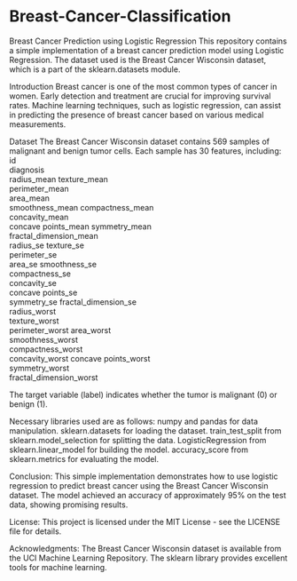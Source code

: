 # Breast-Cancer-Classification
Breast Cancer Prediction using Logistic Regression
This repository contains a simple implementation of a breast cancer prediction model using Logistic Regression. The dataset used is the Breast Cancer Wisconsin dataset, which is a part of the sklearn.datasets module.

Introduction
Breast cancer is one of the most common types of cancer in women. Early detection and treatment are crucial for improving survival rates. Machine learning techniques, such as logistic regression, can assist in predicting the presence of breast cancer based on various medical measurements.

Dataset
The Breast Cancer Wisconsin dataset contains 569 samples of malignant and benign tumor cells. Each sample has 30 features, including:
id	
diagnosis	
radius_mean	
texture_mean	
perimeter_mean	
area_mean	
smoothness_mean	
compactness_mean	
concavity_mean	
concave points_mean	
symmetry_mean	
fractal_dimension_mean	
radius_se	texture_se	
perimeter_se	
area_se	
smoothness_se	
compactness_se	
concavity_se	
concave points_se	
symmetry_se	
fractal_dimension_se	
radius_worst	
texture_worst	
perimeter_worst	
area_worst	
smoothness_worst	
compactness_worst	
concavity_worst	
concave points_worst	
symmetry_worst	
fractal_dimension_worst

The target variable (label) indicates whether the tumor is malignant (0) or benign (1).

Necessary libraries used are as follows:
numpy and pandas for data manipulation.
sklearn.datasets for loading the dataset.
train_test_split from sklearn.model_selection for splitting the data.
LogisticRegression from sklearn.linear_model for building the model.
accuracy_score from sklearn.metrics for evaluating the model.


Conclusion:
This simple implementation demonstrates how to use logistic regression to predict breast cancer using the Breast Cancer Wisconsin dataset. The model achieved an accuracy of approximately 95% on the test data, showing promising results.

License:
This project is licensed under the MIT License - see the LICENSE file for details.

Acknowledgments:
The Breast Cancer Wisconsin dataset is available from the UCI Machine Learning Repository.
The sklearn library provides excellent tools for machine learning.
